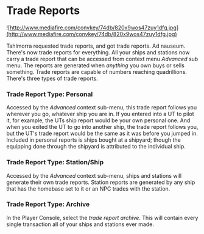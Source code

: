# Trade Reports #

![http://www.mediafire.com/convkey/74db/820x9wos47zuy1dfg.jpg](http://www.mediafire.com/convkey/74db/820x9wos47zuy1dfg.jpg)

Tahlmorra requested trade reports, and got trade reports.  Ad nauseum.  There's now trade reports for everything.  All your ships and stations now carry a trade report that can be accessed from context menu _Advanced_ sub menu.  The reports are generated when _anything_ you own buys or sells something. Trade reports are capable of numbers reaching quadrillions.  There's three types of trade reports.

### Trade Report Type: Personal ###

Accessed by the _Advanced_ context sub-menu, this trade report follows you wherever you go, whatever ship you are in.  If you entered into a UT to pilot it, for example, the UTs ship report would be your own personal one.  And when you exited the UT to go into another ship, the trade report follows you, but the UT's trade report would be the same as it was before you jumped in.  Included in personal reports is ships bought at a shipyard; though the equipping done through the shipyard is attributed to the individual ship.

### Trade Report Type: Station/Ship ###

Accessed by the _Advanced_ context sub-menu, ships and stations will generate their own trade reports.  Station reports are generated by any ship that has the homebase set to it or an NPC trades with the station.

### Trade Report Type: Archive ###

In the Player Console, select the _trade report archive_.  This will contain every single transaction all of your ships and stations ever made.